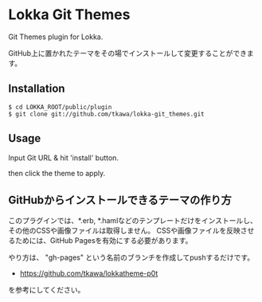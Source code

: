 # Lokka Git Themes

Git Themes plugin for Lokka.

GitHub上に置かれたテーマをその場でインストールして変更することができます。

## Installation

    $ cd LOKKA_ROOT/public/plugin
    $ git clone git://github.com/tkawa/lokka-git_themes.git

## Usage

Input Git URL & hit 'install' button.

then click the theme to apply.

## GitHubからインストールできるテーマの作り方

このプラグインでは、*.erb, *.hamlなどのテンプレートだけをインストールし、その他のCSSや画像ファイルは取得しません。
CSSや画像ファイルを反映させるためには、GitHub Pagesを有効にする必要があります。

やり方は、 "gh-pages" という名前のブランチを作成してpushするだけです。

* https://github.com/tkawa/lokkatheme-p0t

を参考にしてください。